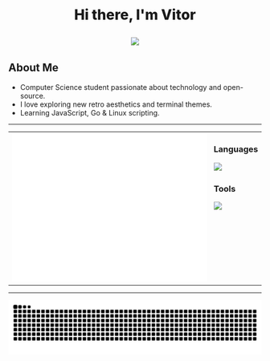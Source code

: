 <div align="center"> 
  <p style="font-size: 28px; font-weight: 800;">Hi there, I'm Vitor</p>
  <img src="https://count.getloli.com/@viitorags?name=viitorags&theme=original-new&padding=7&offset=0&align=center&scale=1&pixelated=1&darkmode=auto" width="300px"/>  
</div>

## About Me

- Computer Science student passionate about technology and open-source.
- I love exploring new retro aesthetics and terminal themes.
- Learning JavaScript, Go & Linux scripting.

---

<table>
  <tbody>
    <tr>
      <td style="text-align: center; vertical-align: top;">
          <img src="./github-metrics.svg"/>
      </td>
       <td style="text-align: left; vertical-align: top;">
        <h3>Languages</h3>
        <p>
          <img src="https://skillicons.dev/icons?i=js,html,css,nodejs,go,php,react,tailwind" />
        </p>
        <h3>Tools</h3>
        <p>
          <img src="https://skillicons.dev/icons?i=git,github,neovim,vscode,docker," />
        </p>
      </td>
    </tr>
  </tbody>
</table>

---

<picture>
  <source media="(prefers-color-scheme: dark)" srcset="https://raw.githubusercontent.com/viitorags/viitorags/output/github-contribution-grid-snake-dark.svg">
  <source media="(prefers-color-scheme: light)" srcset="https://raw.githubusercontent.com/viitorags/viitorags/output/github-contribution-grid-snake.svg">
  <img alt="github contribution grid snake animation" src="https://raw.githubusercontent.com/viitorags/viitorags/output/github-contribution-grid-snake.svg">
</picture>
